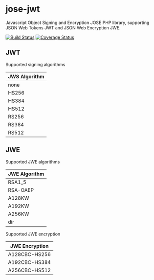 # jose-jwt
Javascript Object Signing and Encryption JOSE PHP library, supporting JSON Web Tokens JWT and JSON Web Encryption JWE.

[![Build Status](https://travis-ci.org/tmilos/jose-jwt.svg?branch=master)](https://travis-ci.org/tmilos/jose-jwt)
[![Coverage Status](https://coveralls.io/repos/tmilos/jose-jwt/badge.svg?branch=master&service=github)](https://coveralls.io/github/tmilos/jose-jwt?branch=master)


## JWT

Supported signing algorithms

| JWS Algorithm    |
| ---------------- |
| none             |
| HS256            |
| HS384            |
| HS512            |
| RS256            |
| RS384            |
| RS512            |


## JWE

Supported JWE algorithms

| JWE Algorithm    |
| ---------------- |
| RSA1_5           |
| RSA-OAEP         |
| A128KW           |
| A192KW           |
| A256KW           |
| dir              |


Supported JWE encryption

| JWE Encryption   |
| ---------------- |
| A128CBC-HS256    |
| A192CBC-HS384    |
| A256CBC-HS512    |

